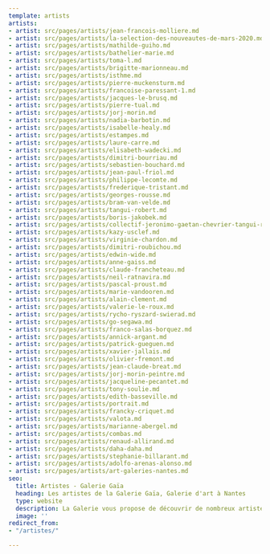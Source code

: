 ```yaml
---
template: artists
artists:
- artist: src/pages/artists/jean-francois-molliere.md
- artist: src/pages/artists/la-selection-des-nouveautes-de-mars-2020.md
- artist: src/pages/artists/mathilde-guiho.md
- artist: src/pages/artists/bathelier-marie.md
- artist: src/pages/artists/toma-l.md
- artist: src/pages/artists/brigitte-marionneau.md
- artist: src/pages/artists/isthme.md
- artist: src/pages/artists/pierre-muckensturm.md
- artist: src/pages/artists/francoise-paressant-1.md
- artist: src/pages/artists/jacques-le-brusq.md
- artist: src/pages/artists/pierre-tual.md
- artist: src/pages/artists/jorj-morin.md
- artist: src/pages/artists/nadia-barbotin.md
- artist: src/pages/artists/isabelle-healy.md
- artist: src/pages/artists/estampes.md
- artist: src/pages/artists/laure-carre.md
- artist: src/pages/artists/elisabeth-wadecki.md
- artist: src/pages/artists/dimitri-bourriau.md
- artist: src/pages/artists/sebastien-bouchard.md
- artist: src/pages/artists/jean-paul-friol.md
- artist: src/pages/artists/philippe-lecomte.md
- artist: src/pages/artists/frederique-tristant.md
- artist: src/pages/artists/georges-rousse.md
- artist: src/pages/artists/bram-van-velde.md
- artist: src/pages/artists/tangui-robert.md
- artist: src/pages/artists/boris-jakobek.md
- artist: src/pages/artists/collectif-jeronimo-gaetan-chevrier-tangui-robert.md
- artist: src/pages/artists/kazy-usclef.md
- artist: src/pages/artists/virginie-chardon.md
- artist: src/pages/artists/dimitri-roubichou.md
- artist: src/pages/artists/edwin-wide.md
- artist: src/pages/artists/anne-gaiss.md
- artist: src/pages/artists/claude-francheteau.md
- artist: src/pages/artists/neil-ratnavira.md
- artist: src/pages/artists/pascal-proust.md
- artist: src/pages/artists/marie-vandooren.md
- artist: src/pages/artists/alain-clement.md
- artist: src/pages/artists/valerie-le-roux.md
- artist: src/pages/artists/rycho-ryszard-swierad.md
- artist: src/pages/artists/go-segawa.md
- artist: src/pages/artists/franco-salas-borquez.md
- artist: src/pages/artists/annick-argant.md
- artist: src/pages/artists/patrick-gueguen.md
- artist: src/pages/artists/xavier-jallais.md
- artist: src/pages/artists/olivier-fremont.md
- artist: src/pages/artists/jean-claude-breat.md
- artist: src/pages/artists/jorj-morin-peintre.md
- artist: src/pages/artists/jacqueline-pecantet.md
- artist: src/pages/artists/tony-soulie.md
- artist: src/pages/artists/edith-basseville.md
- artist: src/pages/artists/portrait.md
- artist: src/pages/artists/francky-criquet.md
- artist: src/pages/artists/valota.md
- artist: src/pages/artists/marianne-abergel.md
- artist: src/pages/artists/combas.md
- artist: src/pages/artists/renaud-allirand.md
- artist: src/pages/artists/daha-daha.md
- artist: src/pages/artists/stephanie-billarant.md
- artist: src/pages/artists/adolfo-arenas-alonso.md
- artist: src/pages/artists/art-galeries-nantes.md
seo:
  title: Artistes - Galerie Gaïa
  heading: Les artistes de la Galerie Gaïa, Galerie d'art à Nantes
  type: website
  description: La Galerie vous propose de découvrir de nombreux artistes contemporains
  image: ''
redirect_from:
- "/artistes/"

---
```

